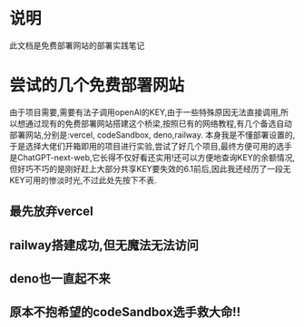 # 说明
此文档是免费部署网站的部署实践笔记

# 尝试的几个免费部署网站
由于项目需要,需要有法子调用openAI的KEY,由于一些特殊原因无法直接调用,所以想通过现有的免费部署网站搭建这个桥梁,按照已有的网络教程,有几个备选自动部署网站,分别是:vercel, codeSandbox, deno,railway.
本身我是不懂部署设置的,于是选择大佬们开箱即用的项目进行实验,尝试了好几个项目,最终方便可用的选手是ChatGPT-next-web,它长得不仅好看还实用!还可以方便地查询KEY的余额情况,但好巧不巧的是刚好赶上大部分共享KEY要失效的6.1前后,因此我还经历了一段无KEY可用的惨淡时光,不过此处先按下不表.
## 最先放弃vercel
## railway搭建成功,但无魔法无法访问
## deno也一直起不来
## 原本不抱希望的codeSandbox选手救大命!!
